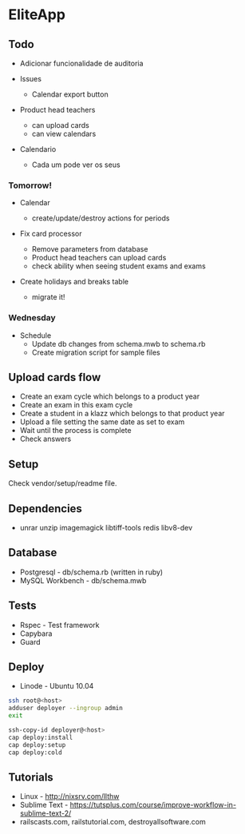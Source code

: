 # EliteApp

## Todo

* Adicionar funcionalidade de auditoria

* Issues
  * Calendar export button

* Product head teachers
  * can upload cards
  * can view calendars

* Calendario
  * Cada um pode ver os seus

### Tomorrow!

* Calendar
  * create/update/destroy actions for periods

* Fix card processor 
  * Remove parameters from database
  * Product head teachers can upload cards
  * check ability when seeing student exams and exams

* Create holidays and breaks table
  * migrate it!

### Wednesday

* Schedule
  * Update db changes from schema.mwb to schema.rb
  * Create migration script for sample files

## Upload cards flow

* Create an exam cycle which belongs to a product year
* Create an exam in this exam cycle
* Create a student in a klazz which belongs to that product year
* Upload a file setting the same date as set to exam
* Wait until the process is complete
* Check answers


## Setup

Check vendor/setup/readme file.


## Dependencies

* unrar unzip imagemagick libtiff-tools redis libv8-dev


## Database

* Postgresql - db/schema.rb (written in ruby)
* MySQL Workbench - db/schema.mwb


## Tests

* Rspec - Test framework
* Capybara
* Guard


## Deploy

* Linode - Ubuntu 10.04

```sh
ssh root@<host>
adduser deployer --ingroup admin
exit

ssh-copy-id deployer@<host>
cap deploy:install
cap deploy:setup
cap deploy:cold
```


## Tutorials

* Linux - http://nixsrv.com/llthw
* Sublime Text - https://tutsplus.com/course/improve-workflow-in-sublime-text-2/
* railscasts.com, railstutorial.com, destroyallsoftware.com
